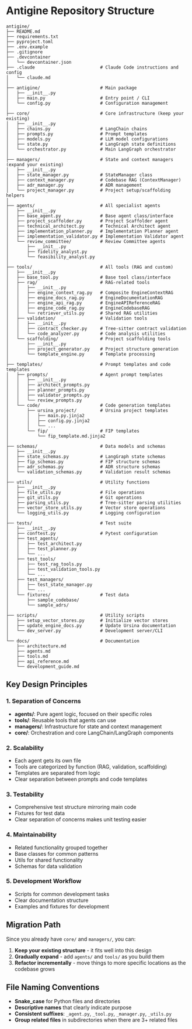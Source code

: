 # Antigine Repository Structure

```
antigine/
├── README.md
├── requirements.txt
├── pyproject.toml
├── .env.example
├── .gitignore
├── .devcontainer
│   └── devcontainer.json
├── .claude                         # Claude Code instructions and config
│   └── claude.md
│
├── antigine/                       # Main package
│   ├── __init__.py
│   ├── main.py                     # Entry point / CLI
│   └── config.py                   # Configuration management
│
├── core/                           # Core infrastructure (keep your existing)
│   ├── __init__.py
│   ├── chains.py                   # LangChain chains
│   ├── prompts.py                  # Prompt templates
│   ├── models.py                   # LLM model configurations
│   ├── state.py                    # LangGraph state definitions
│   └── orchestrator.py             # Main LangGraph orchestrator
│
├── managers/                       # State and context managers (expand your existing)
│   ├── __init__.py
│   ├── state_manager.py            # StateManager class
│   ├── context_manager.py          # Codebase RAG (ContextManager)
│   ├── adr_manager.py              # ADR management
│   └── project_manager.py          # Project setup/scaffolding helpers
│
├── agents/                         # All specialist agents
│   ├── __init__.py
│   ├── base_agent.py               # Base agent class/interface
│   ├── project_scaffolder.py       # Project Scaffolder agent
│   ├── technical_architect.py      # Technical Architect agent
│   ├── implementation_planner.py   # Implementation Planner agent
│   ├── implementation_validator.py # Implementation Validator agent
│   └── review_committee/           # Review Committee agents
│       ├── __init__.py
│       ├── fidelity_analyst.py
│       └── feasibility_analyst.py
│
├── tools/                          # All tools (RAG and custom)
│   ├── __init__.py
│   ├── base_tool.py                # Base tool class/interface
│   ├── rag/                        # RAG-related tools
│   │   ├── __init__.py
│   │   ├── engine_context_rag.py   # Composite EngineContextRAG
│   │   ├── engine_docs_rag.py      # EngineDocumentationRAG
│   │   ├── engine_api_rag.py       # EngineAPIReferenceRAG
│   │   ├── engine_code_rag.py      # EngineCodebaseRAG
│   │   └── retriever_utils.py      # Shared RAG utilities
│   ├── validation/                 # Validation tools
│   │   ├── __init__.py
│   │   ├── contract_checker.py     # Tree-sitter contract validation
│   │   └── code_analyzer.py        # Code analysis utilities
│   └── scaffolding/                # Project scaffolding tools
│       ├── __init__.py
│       ├── project_generator.py    # Project structure generation
│       └── template_engine.py      # Template processing
│
├── templates/                      # Prompt templates and code templates
│   ├── prompts/                    # Agent prompt templates
│   │   ├── __init__.py
│   │   ├── architect_prompts.py
│   │   ├── planner_prompts.py
│   │   ├── validator_prompts.py
│   │   └── review_prompts.py
│   └── code/                       # Code generation templates
│       ├── ursina_project/         # Ursina project templates
│       │   ├── main.py.jinja2
│       │   ├── config.py.jinja2
│       │   └── ...
│       └── fip/                    # FIP templates
│           └── fip_template.md.jinja2
│
├── schemas/                        # Data models and schemas
│   ├── __init__.py
│   ├── state_schemas.py            # LangGraph state schemas
│   ├── fip_schemas.py              # FIP structure schemas
│   ├── adr_schemas.py              # ADR structure schemas
│   └── validation_schemas.py       # Validation result schemas
│
├── utils/                          # Utility functions
│   ├── __init__.py
│   ├── file_utils.py               # File operations
│   ├── git_utils.py                # Git operations
│   ├── parsing_utils.py            # Tree-sitter parsing utilities
│   ├── vector_store_utils.py       # Vector store operations
│   └── logging_utils.py            # Logging configuration
│
├── tests/                          # Test suite
│   ├── __init__.py
│   ├── conftest.py                 # Pytest configuration
│   ├── test_agents/
│   │   ├── test_architect.py
│   │   ├── test_planner.py
│   │   └── ...
│   ├── test_tools/
│   │   ├── test_rag_tools.py
│   │   ├── test_validation_tools.py
│   │   └── ...
│   ├── test_managers/
│   │   ├── test_state_manager.py
│   │   └── ...
│   └── fixtures/                   # Test data
│       ├── sample_codebase/
│       └── sample_adrs/
│
├── scripts/                        # Utility scripts
│   ├── setup_vector_stores.py      # Initialize vector stores
│   ├── update_engine_docs.py       # Update Ursina documentation
│   └── dev_server.py               # Development server/CLI
│
└── docs/                           # Documentation
    ├── architecture.md
    ├── agents.md
    ├── tools.md
    ├── api_reference.md
    └── development_guide.md
```

## Key Design Principles

### 1. **Separation of Concerns**
- **agents/**: Pure agent logic, focused on their specific roles
- **tools/**: Reusable tools that agents can use
- **managers/**: Infrastructure for state and context management
- **core/**: Orchestration and core LangChain/LangGraph components

### 2. **Scalability**
- Each agent gets its own file
- Tools are categorized by function (RAG, validation, scaffolding)
- Templates are separated from logic
- Clear separation between prompts and code templates

### 3. **Testability**
- Comprehensive test structure mirroring main code
- Fixtures for test data
- Clear separation of concerns makes unit testing easier

### 4. **Maintainability**
- Related functionality grouped together
- Base classes for common patterns
- Utils for shared functionality
- Schemas for data validation

### 5. **Development Workflow**
- Scripts for common development tasks
- Clear documentation structure
- Examples and fixtures for development

## Migration Path

Since you already have `core/` and `managers/`, you can:

1. **Keep your existing structure** - it fits well into this design
2. **Gradually expand** - add `agents/` and `tools/` as you build them
3. **Refactor incrementally** - move things to more specific locations as the codebase grows

## File Naming Conventions

- **Snake_case** for Python files and directories
- **Descriptive names** that clearly indicate purpose
- **Consistent suffixes**: `_agent.py`, `_tool.py`, `_manager.py`, `_utils.py`
- **Group related files** in subdirectories when there are 3+ related files

